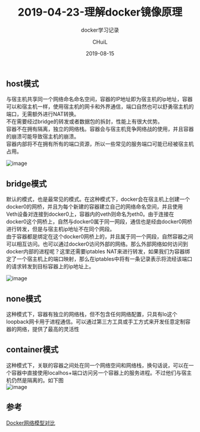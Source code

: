 ﻿---
layout:     post
title:      "2019-04-23-理解docker镜像原理"
subtitle:   "docker学习记录"
date:       2019-08-15
author:     "CHuiL"
header-img: "img/k8s-bg.png"
tags:
    - docker
---

## host模式
与宿主机共享同一个网络命名命名空间，容器的IP地址即为宿主机的ip地址，容器可以和宿主机一样，使用宿主机的网卡和外界通信，端口自然也可以舒勇宿主机的端口，无需额外进行NAT转换。  
不在需要经过bridge的转发或者数据包的拆封，性能上有很大优势。  
容器不在拥有隔离，独立的网络栈。容器会与宿主机竞争网络战的使用，并且容器的崩溃可能导致宿主机的崩溃。  
容器内部将不在拥有所有的端口资源，所以一些常见的服务端口可能已经被宿主机占用。

![image](/chuil/img/docker/08-15-1.png) 

## bridge模式
默认的模式，也是最常见的模式。在这种模式下，docker会在宿主机上创建一个docker0的网桥，并且为每个新建的容器建立自己的网络命名空间，并且使用Veth设备对连接到docker0上，容器内的veth则命名为eth0。由于连接在docker0这个网桥上，自然与docker0属于同一网段，通信也是经由docker0网桥进行转发，但是与宿主机ip地址不在同个网段。  
由于容器都是绑定在这个docker0网桥上的，并且属于同一个网段，自然容器之间可以相互访问。也可以通过docker0访问外部的网络。那么外部网络如何访问到docker内部的进程呢？这里还需要iptables NAT来进行转发，如果我们为容器绑定了一个宿主机上的端口映射，那么在iptables中将有一条记录表示将流经该端口的请求转发到目标容器上的ip地址上。


![image](/chuil/img/docker/08-15-2.png)

## none模式
这种模式下，容器有独立的网络栈，但不包含任何网络配置，只具有lo这个loopback网卡用于进程通信。可以通过第三方工具或手工方式来开发任意定制容器的网络，提供了最高的灵活性

## container模式
这种模式下，关联的容器之间处在同一个网络空间和网络栈，换句话说，可以在一个容器中直接使用localhos+端口访问另一个容器上的服务进程。不过他们与宿主机仍然是隔离的。如下图  
![image](/chuil/img/docker/08-15-3.png)


## 参考
[Docker网络模型对比](https://www.jianshu.com/p/421c9181456e)